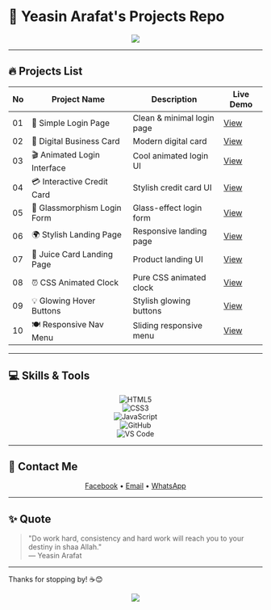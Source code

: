 # 🚀 Yeasin Arafat's Projects Repo

<p align="center">
  <img src="https://readme-typing-svg.herokuapp.com/?lines=Assalamu+Alaikum+!!+I+am+Yeasin+Arafat.&center=true&width=500&height=50" />
</p>

---

## 🔥 Projects List

| No  | Project Name                | Description                | Live Demo                                                |
|------|----------------------------|----------------------------|----------------------------------------------------------|
| 01   | 🔐 Simple Login Page        | Clean & minimal login page | [View](https://yeasinoncode98.github.io/Projects/01_Login_Page/) |
| 02   | 💼 Digital Business Card    | Modern digital card        | [View](https://yeasinoncode98.github.io/Projects/02_Business_Card/) |
| 03   | 🎬 Animated Login Interface | Cool animated login UI     | [View](https://yeasinoncode98.github.io/Projects/03_Animated_LoginPage/) |
| 04   | 💳 Interactive Credit Card  | Stylish credit card UI     | [View](https://yeasinoncode98.github.io/Projects/04_Credit_Card/) |
| 05   | 🧊 Glassmorphism Login Form | Glass-effect login form    | [View](https://yeasinoncode98.github.io/Projects/05_Modern_Glassmorphism_Login_Form/) |
| 06   | 🌍 Stylish Landing Page     | Responsive landing page    | [View](https://yeasinoncode98.github.io/Projects/06_Landing_Page_/) |
| 07   | 🧃 Juice Card Landing Page  | Product landing UI         | [View](https://yeasinoncode98.github.io/Projects/07_Juice_Card_Landing_Page/) |
| 08   | ⏰ CSS Animated Clock       | Pure CSS animated clock    | [View](https://yeasinoncode98.github.io/Projects/08_Animated_Clock/) |
| 09   | 💡 Glowing Hover Buttons    | Stylish glowing buttons    | [View](https://yeasinoncode98.github.io/Projects/09_Glowing_Buttons/) |
| 10   | 🍽️ Responsive Nav Menu     | Sliding responsive menu    | [View](https://yeasinoncode98.github.io/Projects/10_Menu_NavBar_/) |

---

## 💻 Skills & Tools

<div align="center">
  
![HTML5](https://img.shields.io/badge/HTML5-E34F26?style=for-the-badge&logo=html5&logoColor=white)  
![CSS3](https://img.shields.io/badge/CSS3-1572B6?style=for-the-badge&logo=css3&logoColor=white)  
![JavaScript](https://img.shields.io/badge/JavaScript-F7DF1E?style=for-the-badge&logo=javascript&logoColor=black)  
![GitHub](https://img.shields.io/badge/GitHub-181717?style=for-the-badge&logo=github&logoColor=white)  
![VS Code](https://img.shields.io/badge/VS_Code-007ACC?style=for-the-badge&logo=visual-studio-code&logoColor=white)

</div>

---

## 📱 Contact Me

<p align="center">
  <a href="https://www.facebook.com/share/19S3yd8Ubh/?mibextid=wwXIfr" target="_blank">Facebook</a> • 
  <a href="mailto:devoncode98@gmail.com" target="_blank">Email</a> • 
  <a href="https://wa.me/8801627800198" target="_blank">WhatsApp</a>
</p>

---

## ✨ Quote

> "Do work hard, consistency and hard work will reach you to your destiny in shaa Allah."  
> — Yeasin Arafat

---

Thanks for stopping by! ☕😊

<p align="center">
  <img src="https://readme-typing-svg.herokuapp.com/?lines=Happy+Coding!+🚀&center=true&width=300&height=40" />
</p>
